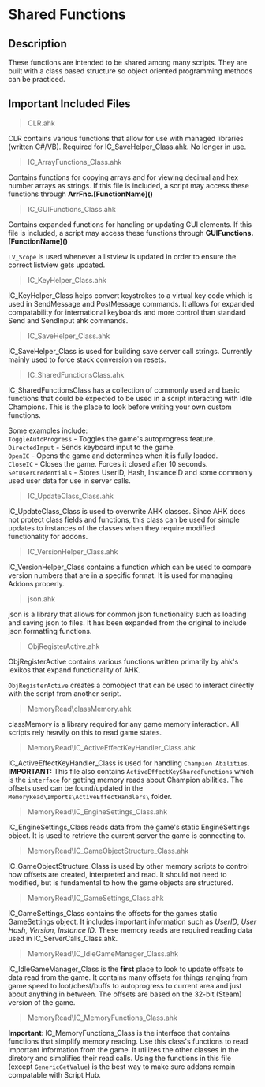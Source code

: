 # Shared Functions
## Description

These functions are intended to be shared among many scripts. They are built with a class based structure so object oriented programming methods can be practiced.

## Important Included Files

> CLR.ahk  

CLR contains various functions that allow for use with managed libraries (written C#/VB). Required for IC_SaveHelper_Class.ahk. No longer in use.

> IC_ArrayFunctions_Class.ahk

Contains functions for copying arrays and for viewing decimal and hex number arrays as strings. If this file is included, a script may access these functions through **ArrFnc.[FunctionName]\(\)**

> IC_GUIFunctions_Class.ahk

Contains expanded functions for handling or updating GUI elements. If this file is included, a script may access these functions through **GUIFunctions.[FunctionName]\(\)**

`LV_Scope` is used whenever a listview is updated in order to ensure the correct listview gets updated. 

> IC_KeyHelper_Class.ahk  

IC_KeyHelper_Class helps convert keystrokes to a virtual key code which is used in SendMessage and PostMessage commands. It allows for expanded  compatability for international keyboards and more control than standard Send and SendInput ahk commands.

> IC_SaveHelper_Class.ahk

IC_SaveHelper_Class is used for building save server call strings. Currently mainly used to force stack conversion on resets.

> IC_SharedFunctionsClass.ahk

IC_SharedFunctionsClass has a collection of commonly used and basic functions that could be expected to be used in a script interacting with Idle Champions. This is the place to look before writing your own custom functions.

Some examples include:  
`ToggleAutoProgress` - Toggles the game's autoprogress feature.  
`DirectedInput` - Sends keyboard input to the game.  
`OpenIC` - Opens the game and determines when it is fully loaded.  
`CloseIC` - Closes the game. Forces it closed after 10 seconds.  
`SetUserCredentials` - Stores UserID, Hash, InstanceID and some commonly used user data for use in server calls.

> IC_UpdateClass_Class.ahk

IC_UpdateClass_Class is used to overwrite AHK classes. Since AHK does not protect class fields and functions, this class can be used for simple updates to instances of the classes when they require modified functionality for addons.

> IC_VersionHelper_Class.ahk

IC_VersionHelper_Class contains a function which can be used to compare version numbers that are in a specific format. It is used for managing Addons properly.

> json.ahk  

json is a library that allows for common json functionality such as loading and saving json to files. It has been expanded from the original to include json formatting functions.

> ObjRegisterActive.ahk  

ObjRegisterActive contains various functions written primarily by ahk's lexikos that expand functionality of AHK.

`ObjRegisterActive` creates a comobject that can be used to interact directly with the script from another script.  

> MemoryRead\classMemory.ahk

classMemory is a library required for any game memory interaction. All scripts rely heavily on this to read game states.

> MemoryRead\IC_ActiveEffectKeyHandler_Class.ahk

IC_ActiveEffectKeyHandler_Class is used for handling ``Champion Abilities``. **IMPORTANT:** This file also contains ``ActiveEffectKeySharedFunctions`` which is the ``interface`` for getting memory reads about Champion abilities.  The offsets used can be found/updated in the ``MemoryRead\Imports\ActiveEffectHandlers\`` folder.

> MemoryRead\IC_EngineSettings_Class.ahk

IC_EngineSettings_Class reads data from the game's static EngineSettings object. It is used to retrieve the current server the game is connecting to. 

> MemoryRead\IC_GameObjectStructure_Class.ahk

IC_GameObjectStructure_Class is used by other memory scripts to control how offsets are created, interpreted and read. It should not need to modified, but is fundamental to how the game objects are structured.

> MemoryRead\IC_GameSettings_Class.ahk

IC_GameSettings_Class contains the offsets for the games static GameSettings object. It includes important information such as *UserID*, *User Hash*, *Version*, *Instance ID*. These memory reads are required reading data used in IC_ServerCalls_Class.ahk.

> MemoryRead\IC_IdleGameManager_Class.ahk

IC_IdleGameManager_Class is the **first** place to look to update offsets to data read from the game. It contains many offsets for things ranging from game speed to loot/chest/buffs to autoprogress to current area and just about anything in between. The offsets are based on the 32-bit (Steam) version of the game.

> MemoryRead\IC_MemoryFunctions_Class.ahk

**Important**: IC_MemoryFunctions_Class is the interface that contains functions that simplify memory reading. Use this class's functions to read important information from the game. It utilizes the other classes in the diretory and simplifies their read calls. Using the functions in this file (except ``GenericGetValue``) is the best way to make sure addons remain compatable with Script Hub.  